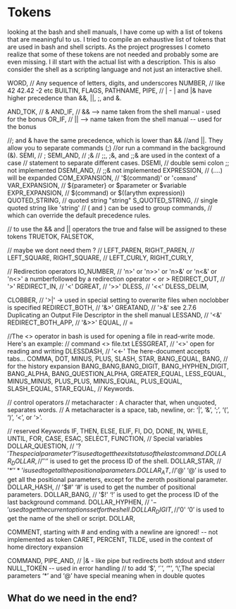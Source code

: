 # Tokens

looking at the bash and shell manuals, I have come up with a list of tokens that are meaningful to us. 
I tried to compile an exhaustive list of tokens that are used in bash and shell scripts.
As the project progresses I cometo realize that some of these tokens are not needed and probably some are even missing. 
I ill start with the actual list with a description. This is also consider the shell as a scripting language and not just an interactive shell.

WORD,  // Any sequence of letters, digits, and underscores
NUMBER, // like 42 42.42 -2 etc 
BUILTIN,
FLAGS,
PATHNAME, 
PIPE, // | - | and |& have higher precedence than &&, ||, ;, and &. 

AND_TOK, // &
AND_IF, 	// &&  --> name taken from the shell manual - used for the bonus
OR_IF, // || --> name taken from the shell manual -- used for the bonus

//; and & have the same precedence, which is lower than && 
//and ||. They allow you to separate commands (;) 
//or run a command in the background (&).
SEMI, // ;
SEMI_AND, // ;&
// ;;, ;&, and ;;& are used in the context of a case 
// statement to separate different cases.
DSEMI, // double semi colon ;; not implemented
DSEMI_AND, // ;;& not implemented
EXPRESSION, // (....) will be expanded 
COM_EXPANSION, // '$(command)' or '`command`'
VAR_EXPANSION,  // ${parameter} or $parameter or $variable
EXPR_EXPANSION, // $(command) or $((arythm expression))
QUOTED_STRING, // quoted string "string" 
S_QUOTED_STRING, // single quoted string like 'string'
// ( and ) can be used to group commands, 
// which can override the default precedence rules.

// to use the && and || operators the true and false will be assigned to these tokens
TRUETOK,
FALSETOK, 

// maybe we dont need them ?
// LEFT_PAREN, RIGHT_PAREN, 
// LEFT_SQUARE, RIGHT_SQUARE,
// LEFT_CURLY, RIGHT_CURLY,

// Redirection operators
IO_NUMBER, // 'n>' or 'n>>' or 'n>&' or 'n<&' or 'n<>' a numberfollowed by a redirection operator < or >
REDIRECT_OUT, // '>'
REDIRECT_IN, // '<'
DGREAT, // '>>'
DLESS, // '<<'
DLESS_DELIM,

CLOBBER, // '>|'  -> used in special setting to overwrite files when noclobber is specified
REDIRECT_BOTH, // '&>'
GREATAND, // '>&'  see 2.7.6 Duplicating an Output File Descriptor in the shell manual
LESSAND, // '<&'
REDIRECT_BOTH_APP, // '&>>'
EQUAL, // =

//The <> operator in bash is used for opening a file in read-write mode. Here's an example:
// command <> file.txt
LESSGREAT, 		// '<>' open for reading and writing
DLESSDASH,	 // '<<-' The here-document accepts tabs...
COMMA, DOT, MINUS, PLUS, SLASH, STAR, BANG_EQUAL, BANG,
// for the history expansion
BANG_BANG,BANG_DIGIT, BANG_HYPHEN_DIGIT, BANG_ALPHA, BANG_QUESTION_ALPHA,
GREATER_EQUAL, LESS_EQUAL, MINUS_MINUS, PLUS_PLUS,
MINUS_EQUAL, PLUS_EQUAL, SLASH_EQUAL, STAR_EQUAL,
// Keywords.

// control operators
// metacharacter : A character that, when unquoted, separates words. 
// A metacharacter is a space, tab, newline, or: ‘|’, ‘&’, ‘;’, ‘(’, ‘)’, ‘<’, or ‘>’.

// reserved Keywords
IF, THEN, ELSE, ELIF, FI, DO, DONE, IN,
WHILE, UNTIL, FOR, CASE, 
ESAC, SELECT, FUNCTION,
// Special variables
DOLLAR_QUESTION, // '$?'  The special parameter ‘?’ is used to get the exit status of the last command.
DOLLAR_DOLLAR, // '$$' ‘$’ is used to get the process ID of the shell.
DOLLAR_STAR, // '$*' ‘*’ is used to get all the positional parameters.
DOLLAR_AT, // '$@'  ‘@’ is used to get all the positional parameters, except for the zeroth positional parameter.
DOLLAR_HASH, // '$#'  ‘#’ is used to get the number of positional parameters.
DOLLAR_BANG, // '$!'  ‘!’ is used to get the process ID of the last background command.
DOLLAR_HYPHEN, // '$-' used to get the current options set for the shell.	 
DOLLAR_DIGIT, // '$0' ‘0’ is used to get the name of the shell or script.
DOLLAR,

COMMENT, starting with # and ending with a newline are ignored! -- not implemented as token
CARET, PERCENT, 
TILDE, used in the context of home directory expansion

COMMAND,
PIPE_AND, // |& - like pipe but redirects both stdout and stderr
NULL_TOKEN -- used in error handling
// to add ‘$’, ‘`’, ‘"’, ‘\’,The special parameters ‘*’ and ‘@’ have special meaning when in double quotes


## What do we need in the end?

